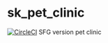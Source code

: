 # sk_pet_clinic

[![CircleCI](https://circleci.com/gh/sumitml/sk_pet_clinic.svg?style=svg)](https://circleci.com/gh/sumitml/sk_pet_clinic)
SFG version pet clinic
